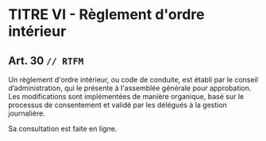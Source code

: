 # TITRE VI - Règlement d'ordre intérieur

## Art. 30    `// RTFM`

Un règlement d'ordre intérieur, ou code de conduite, est établi par le conseil d’administration, qui le présente à l'assemblée générale pour approbation. Les modifications sont implémentées de manière organique, basé sur le processus de consentement et validé par les délégués à la gestion journalière.

Sa consultation est faite en ligne.
